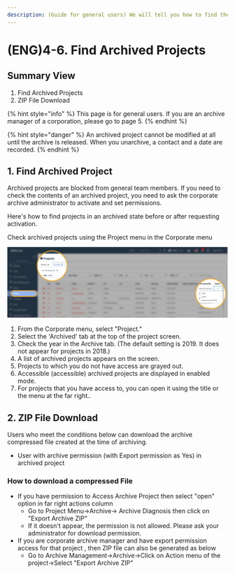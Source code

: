 ```yaml
---
description: (Guide for general users) We will tell you how to find the archived project
---
```


# \(ENG\)4-6. Find Archived Projects

## Summary View

1. Find Archived Projects
2. ZIP File Download

{% hint style="info" %}
This page is for general users. If you are an archive manager of a corporation, please go to page 5.
{% endhint %}

{% hint style="danger" %}
An archived project cannot be modified at all until the archive is released. When you unarchive, a contact and a date are recorded.
{% endhint %}

## 1. Find Archived Project

Archived projects are blocked from general team members. If you need to check the contents of an archived project, you need to ask the corporate archive administrator to activate and set permissions.

Here's how to find projects in an archived state before or after requesting activation.

Check archived projects using the Project menu in the Corporate menu

![&#xBC95;&#xC778;&#xC6A9; &#xBA54;&#xB274; &amp;gt; &#xD504;&#xB85C;&#xC81D;&#xD2B8; &#xBA54;&#xB274; &amp;gt; &#xC544;&#xCE74;&#xC774;&#xBE0C; &#xD0ED; &#xC120;&#xD0DD;](../../../.gitbook/assets/projects_screen_for_ua.jpg)

1. From the Corporate menu, select "Project."
2. Select the 'Archived' tab at the top of the project screen.
3. Check the year in the Archive tab. \(The default setting is 2019. It does not appear for projects in 2018.\)
4. A list of archived projects appears on the screen.
5. Projects to which you do not have access are grayed out.
6. Accessible \(accessible\) archived projects are displayed in enabled mode.
7. For projects that you have access to, you can open it using the title or the menu at the far right.. 

## 2. ZIP File Download

Users who meet the conditions below can download the archive compressed file created at the time of archiving.

* User with archive permission \(with Export permission as Yes\) in archived project 

### How to download a compressed File

* If you have permission to Access Archive Project then select "open" option in far right actions column
  * Go to Project Menu-&gt;Archive-&gt; Archive Diagnosis then click on "Export Archive ZIP"
  * If it doesn't appear, the permission is not allowed. Please ask your administrator for download permission.
* If you are corporate archive manager and have export permission access for that project , then ZIP file can also be generated as below
  * Go to Archive Management-&gt;Archive-&gt;Click on Action menu of the project-&gt;Select "Export Archive ZIP"

